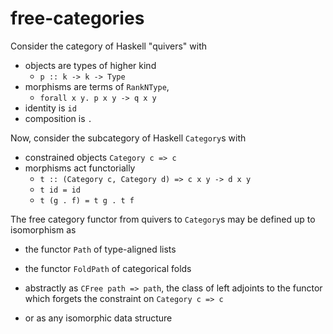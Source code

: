 # free-categories

Consider the category of Haskell "quivers" with

* objects are types of higher kind
  * `p :: k -> k -> Type`
* morphisms are terms of `RankNType`,
  * `forall x y. p x y -> q x y`
* identity is `id`
* composition is `.`

Now, consider the subcategory of Haskell `Category`s with

* constrained objects `Category c => c`
* morphisms act functorially
  * `t :: (Category c, Category d) => c x y -> d x y`
  * `t id = id`
  * `t (g . f) = t g . t f`

The free category functor from quivers to `Category`s
may be defined up to isomorphism as

* the functor `Path` of type-aligned lists

* the functor `FoldPath` of categorical folds

* abstractly as `CFree path => path`, the class of
  left adjoints to the functor which
  forgets the constraint on `Category c => c`

* or as any isomorphic data structure
